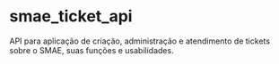 # smae_ticket_api
API para aplicação de criação, administração e atendimento de tickets sobre o SMAE, suas funções e usabilidades.
